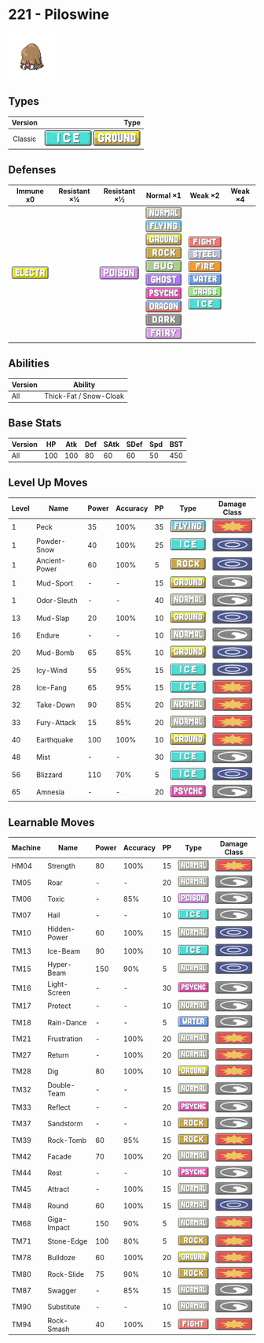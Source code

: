 # 221 - Piloswine

![piloswine](../img/pokemon/221.png)

## Types

| Version | Type                                                            |
| :-----: | --------------------------------------------------------------: |
| Classic | ![ice](../img/types/ice.png) ![ground](../img/types/ground.png) |

## Defenses

| Immune x0                              | Resistant ×¼ | Resistant ×½                       | Normal ×1                                                                                                                                                                                                                                                                                                                                                                         | Weak ×2                                                                                                                                                                                                                   | Weak ×4 |
| -------------------------------------- | ------------ | ---------------------------------- | --------------------------------------------------------------------------------------------------------------------------------------------------------------------------------------------------------------------------------------------------------------------------------------------------------------------------------------------------------------------------------- | ------------------------------------------------------------------------------------------------------------------------------------------------------------------------------------------------------------------------- | ------- |
| ![electric](../img/types/electric.png) |              | ![poison](../img/types/poison.png) | ![normal](../img/types/normal.png)<br/>![flying](../img/types/flying.png)<br/>![ground](../img/types/ground.png)<br/>![rock](../img/types/rock.png)<br/>![bug](../img/types/bug.png)<br/>![ghost](../img/types/ghost.png)<br/>![psychic](../img/types/psychic.png)<br/>![dragon](../img/types/dragon.png)<br/>![dark](../img/types/dark.png)<br/>![fairy](../img/types/fairy.png) | ![fighting](../img/types/fighting.png)<br/>![steel](../img/types/steel.png)<br/>![fire](../img/types/fire.png)<br/>![water](../img/types/water.png)<br/>![grass](../img/types/grass.png)<br/>![ice](../img/types/ice.png) |         |

## Abilities

| Version | Ability                |
| ------- | ---------------------- |
| All     | Thick-Fat / Snow-Cloak |

## Base Stats

| Version | HP  | Atk | Def | SAtk | SDef | Spd | BST |
| ------- | --- | --- | --- | ---- | ---- | --- | --- |
| All     | 100 | 100 | 80  | 60   | 60   | 50  | 450 |

## Level Up Moves

| Level | Name          | Power | Accuracy | PP | Type                                 | Damage Class                           |
| ----- | ------------- | ----- | -------- | -- | ------------------------------------ | -------------------------------------- |
| 1     | Peck          | 35    | 100%     | 35 | ![flying](../img/types/flying.png)   | ![physical](../img/types/physical.png) |
| 1     | Powder-Snow   | 40    | 100%     | 25 | ![ice](../img/types/ice.png)         | ![special](../img/types/special.png)   |
| 1     | Ancient-Power | 60    | 100%     | 5  | ![rock](../img/types/rock.png)       | ![special](../img/types/special.png)   |
| 1     | Mud-Sport     | -     | -        | 15 | ![ground](../img/types/ground.png)   | ![status](../img/types/status.png)     |
| 1     | Odor-Sleuth   | -     | -        | 40 | ![normal](../img/types/normal.png)   | ![status](../img/types/status.png)     |
| 13    | Mud-Slap      | 20    | 100%     | 10 | ![ground](../img/types/ground.png)   | ![special](../img/types/special.png)   |
| 16    | Endure        | -     | -        | 10 | ![normal](../img/types/normal.png)   | ![status](../img/types/status.png)     |
| 20    | Mud-Bomb      | 65    | 85%      | 10 | ![ground](../img/types/ground.png)   | ![special](../img/types/special.png)   |
| 25    | Icy-Wind      | 55    | 95%      | 15 | ![ice](../img/types/ice.png)         | ![special](../img/types/special.png)   |
| 28    | Ice-Fang      | 65    | 95%      | 15 | ![ice](../img/types/ice.png)         | ![physical](../img/types/physical.png) |
| 32    | Take-Down     | 90    | 85%      | 20 | ![normal](../img/types/normal.png)   | ![physical](../img/types/physical.png) |
| 33    | Fury-Attack   | 15    | 85%      | 20 | ![normal](../img/types/normal.png)   | ![physical](../img/types/physical.png) |
| 40    | Earthquake    | 100   | 100%     | 10 | ![ground](../img/types/ground.png)   | ![physical](../img/types/physical.png) |
| 48    | Mist          | -     | -        | 30 | ![ice](../img/types/ice.png)         | ![status](../img/types/status.png)     |
| 56    | Blizzard      | 110   | 70%      | 5  | ![ice](../img/types/ice.png)         | ![special](../img/types/special.png)   |
| 65    | Amnesia       | -     | -        | 20 | ![psychic](../img/types/psychic.png) | ![status](../img/types/status.png)     |

## Learnable Moves

| Machine | Name         | Power | Accuracy | PP | Type                                   | Damage Class                           |
| ------- | ------------ | ----- | -------- | -- | -------------------------------------- | -------------------------------------- |
| HM04    | Strength     | 80    | 100%     | 15 | ![normal](../img/types/normal.png)     | ![physical](../img/types/physical.png) |
| TM05    | Roar         | -     | -        | 20 | ![normal](../img/types/normal.png)     | ![status](../img/types/status.png)     |
| TM06    | Toxic        | -     | 85%      | 10 | ![poison](../img/types/poison.png)     | ![status](../img/types/status.png)     |
| TM07    | Hail         | -     | -        | 10 | ![ice](../img/types/ice.png)           | ![status](../img/types/status.png)     |
| TM10    | Hidden-Power | 60    | 100%     | 15 | ![normal](../img/types/normal.png)     | ![special](../img/types/special.png)   |
| TM13    | Ice-Beam     | 90    | 100%     | 10 | ![ice](../img/types/ice.png)           | ![special](../img/types/special.png)   |
| TM15    | Hyper-Beam   | 150   | 90%      | 5  | ![normal](../img/types/normal.png)     | ![special](../img/types/special.png)   |
| TM16    | Light-Screen | -     | -        | 30 | ![psychic](../img/types/psychic.png)   | ![status](../img/types/status.png)     |
| TM17    | Protect      | -     | -        | 10 | ![normal](../img/types/normal.png)     | ![status](../img/types/status.png)     |
| TM18    | Rain-Dance   | -     | -        | 5  | ![water](../img/types/water.png)       | ![status](../img/types/status.png)     |
| TM21    | Frustration  | -     | 100%     | 20 | ![normal](../img/types/normal.png)     | ![physical](../img/types/physical.png) |
| TM27    | Return       | -     | 100%     | 20 | ![normal](../img/types/normal.png)     | ![physical](../img/types/physical.png) |
| TM28    | Dig          | 80    | 100%     | 10 | ![ground](../img/types/ground.png)     | ![physical](../img/types/physical.png) |
| TM32    | Double-Team  | -     | -        | 15 | ![normal](../img/types/normal.png)     | ![status](../img/types/status.png)     |
| TM33    | Reflect      | -     | -        | 20 | ![psychic](../img/types/psychic.png)   | ![status](../img/types/status.png)     |
| TM37    | Sandstorm    | -     | -        | 10 | ![rock](../img/types/rock.png)         | ![status](../img/types/status.png)     |
| TM39    | Rock-Tomb    | 60    | 95%      | 15 | ![rock](../img/types/rock.png)         | ![physical](../img/types/physical.png) |
| TM42    | Facade       | 70    | 100%     | 20 | ![normal](../img/types/normal.png)     | ![physical](../img/types/physical.png) |
| TM44    | Rest         | -     | -        | 10 | ![psychic](../img/types/psychic.png)   | ![status](../img/types/status.png)     |
| TM45    | Attract      | -     | 100%     | 15 | ![normal](../img/types/normal.png)     | ![status](../img/types/status.png)     |
| TM48    | Round        | 60    | 100%     | 15 | ![normal](../img/types/normal.png)     | ![special](../img/types/special.png)   |
| TM68    | Giga-Impact  | 150   | 90%      | 5  | ![normal](../img/types/normal.png)     | ![physical](../img/types/physical.png) |
| TM71    | Stone-Edge   | 100   | 80%      | 5  | ![rock](../img/types/rock.png)         | ![physical](../img/types/physical.png) |
| TM78    | Bulldoze     | 60    | 100%     | 20 | ![ground](../img/types/ground.png)     | ![physical](../img/types/physical.png) |
| TM80    | Rock-Slide   | 75    | 90%      | 10 | ![rock](../img/types/rock.png)         | ![physical](../img/types/physical.png) |
| TM87    | Swagger      | -     | 85%      | 15 | ![normal](../img/types/normal.png)     | ![status](../img/types/status.png)     |
| TM90    | Substitute   | -     | -        | 10 | ![normal](../img/types/normal.png)     | ![status](../img/types/status.png)     |
| TM94    | Rock-Smash   | 40    | 100%     | 15 | ![fighting](../img/types/fighting.png) | ![physical](../img/types/physical.png) |